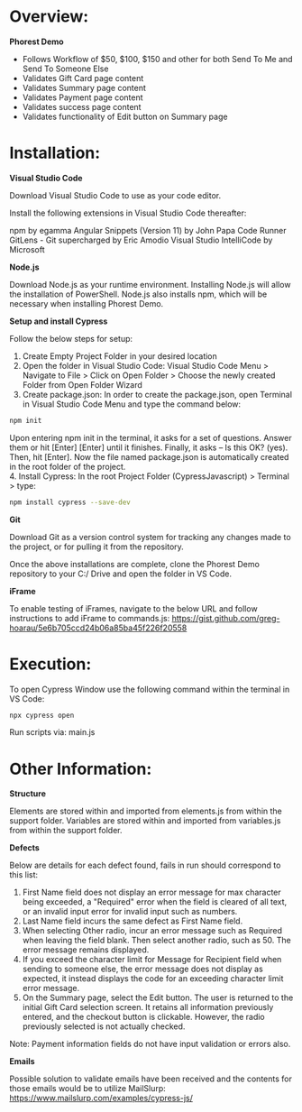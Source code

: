 # Overview:

**Phorest Demo**

- Follows Workflow of $50, $100, $150 and other for both Send To Me and Send To Someone Else
- Validates Gift Card page content
- Validates Summary page content
- Validates Payment page content
- Validates success page content
- Validates functionality of Edit button on Summary page

# Installation:

**Visual Studio Code**

Download Visual Studio Code to use as your code editor. 

Install the following extensions in Visual Studio Code thereafter:

npm by egamma
Angular Snippets (Version 11) by John Papa
Code Runner
GitLens - Git supercharged by Eric Amodio
Visual Studio IntelliCode by Microsoft

**Node.js**

Download Node.js as your runtime environment. Installing Node.js will allow the installation of PowerShell. Node.js also installs npm, which will be necessary when installing Phorest Demo.

**Setup and install Cypress**

Follow the below steps for setup:
1. Create Empty Project Folder in your desired location
2. Open the folder in Visual Studio Code:
Visual Studio Code Menu > Navigate to File > Click on Open Folder > Choose the newly created Folder from Open Folder Wizard
3. Create package.json:
In order to create the package.json, open Terminal in Visual Studio Code Menu and type the command below:
```bash
npm init
```
Upon entering npm init in the terminal, it asks for a set of questions. Answer them or hit [Enter] [Enter] until it finishes. 
Finally, it asks – Is this OK? (yes). Then, hit [Enter].
Now the file named package.json is automatically created in the root folder of the project.<br />
4. Install Cypress:
In the root Project Folder (CypressJavascript) > Terminal > type:
```bash
npm install cypress --save-dev
```

**Git**

Download Git as a version control system for tracking any changes made to the project, or for pulling it from the repository.

Once the above installations are complete, clone the Phorest Demo repository to your C:/ Drive and open the folder in VS Code.

**iFrame** 

To enable testing of iFrames, navigate to the below URL and follow instructions to add iFrame to commands.js:
https://gist.github.com/greg-hoarau/5e6b705ccd24b06a85ba45f226f20558

# Execution:

To open Cypress Window use the following command within the terminal in VS Code:
```bash
npx cypress open 
```
Run scripts via:
main.js

# Other Information:

**Structure**

Elements are stored within and imported from elements.js from within the support folder. Variables are stored within and imported from variables.js from within the support folder.

**Defects**

Below are details for each defect found, fails in run should correspond to this list:
1. First Name field does not display an error message for max character being exceeded, a "Required" error when the field is cleared of all text, or an invalid input error for invalid input such as numbers.
2. Last Name field incurs the same defect as First Name field.
3. When selecting Other radio, incur an error message such as Required when leaving the field blank. Then select another radio, such as 50. The error message remains displayed.
4. If you exceed the character limit for Message for Recipient field when sending to someone else, the error message does not display as expected, it instead displays the code for an exceeding character limit error message.
5. On the Summary page, select the Edit button. The user is returned to the initial Gift Card selection screen. It retains all information previously entered, and the checkout button is clickable. However, the radio previously selected is not actually checked.

Note: Payment information fields do not have input validation or errors also. 

**Emails**

Possible solution to validate emails have been received and the contents for those emails would be to utilize MailSlurp:
https://www.mailslurp.com/examples/cypress-js/


